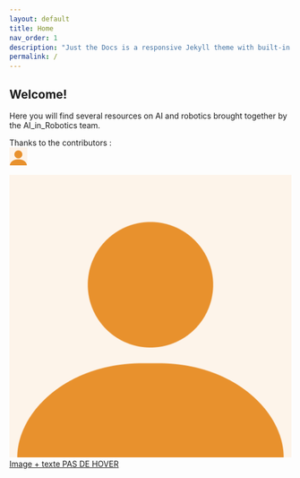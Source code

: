 ```yaml
---
layout: default
title: Home
nav_order: 1
description: "Just the Docs is a responsive Jekyll theme with built-in search that is easily customizable and hosted on GitHub Pages."
permalink: /
---
```


## Welcome!

Here you will find several resources on AI and robotics brought together by the AI_in_Robotics team.

Thanks to the contributors :  
<img src="utils/Katrin.png" width="32" height="32" alt="Katrin"/>
<div class=" overlay-image _bj "><a href="URL_LIEN">
 <img class=" image _bk " src="utils/Katrin.png" alt="Alt text" />
 <div class=" text _q ">Image + texte
  PAS DE HOVER</div>
</a></div>
